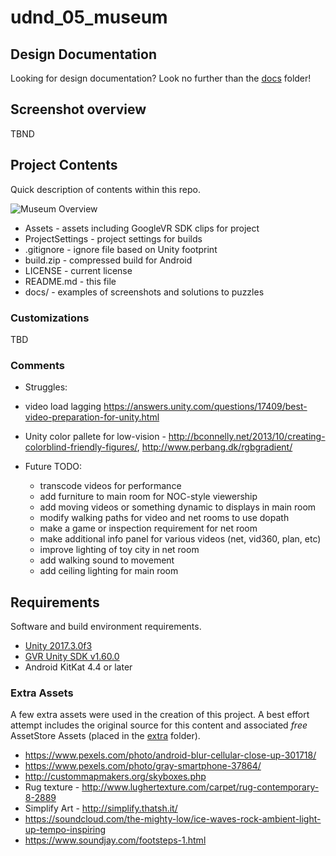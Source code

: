 # udnd_05_museum

## Design Documentation
Looking for design documentation? Look no further than the [docs](docs) folder!

## Screenshot overview
TBND

## Project Contents
Quick description of contents within this repo.

![Museum Overview](docs/screen_fullview.jpg)

* Assets - assets including GoogleVR SDK clips for project
* ProjectSettings - project settings for builds
* .gitignore - ignore file based on Unity footprint
* build.zip - compressed build for Android
* LICENSE - current license
* README.md - this file
* docs/ - examples of screenshots and solutions to puzzles

### Customizations
TBD

### Comments
* Struggles:

* video load lagging
https://answers.unity.com/questions/17409/best-video-preparation-for-unity.html
* Unity color pallete for low-vision - http://bconnelly.net/2013/10/creating-colorblind-friendly-figures/, http://www.perbang.dk/rgbgradient/

* Future TODO:
    * transcode videos for performance
    * add furniture to main room for NOC-style viewership
    * add moving videos or something dynamic to displays in main room
    * modify walking paths for video and net rooms to use dopath
    * make a game or inspection requirement for net room
    * make additional info panel for various videos (net, vid360, plan, etc)
    * improve lighting of toy city in net room
    * add walking sound to movement
    * add ceiling lighting for main room


## Requirements
Software and build environment requirements.

* [Unity 2017.3.0f3](https://unity3d.com/get-unity/download/archive)
* [GVR Unity SDK v1.60.0](https://github.com/googlevr/gvr-unity-sdk/releases/tag/v1.60.0)
* Android KitKat 4.4 or later

### Extra Assets
A few extra assets were used in the creation of this project.  A best effort attempt includes the original source for this content and associated *free* AssetStore Assets (placed in the [extra](Assets/external) folder).

* https://www.pexels.com/photo/android-blur-cellular-close-up-301718/
* https://www.pexels.com/photo/gray-smartphone-37864/
* http://custommapmakers.org/skyboxes.php
* Rug texture - http://www.lughertexture.com/carpet/rug-contemporary-8-2889
* Simplify Art - http://simplify.thatsh.it/
* https://soundcloud.com/the-mighty-low/ice-waves-rock-ambient-light-up-tempo-inspiring
* https://www.soundjay.com/footsteps-1.html
